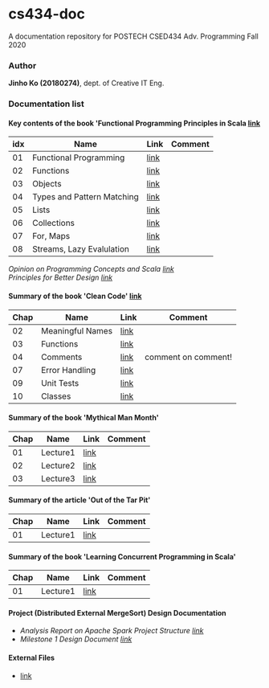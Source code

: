 # cs434-doc
A documentation repository for POSTECH CSED434 Adv. Programming Fall 2020

### Author
**Jinho Ko (20180274)**, dept. of Creative IT Eng. 

### Documentation list

#### Key contents of the book 'Functional Programming Principles in Scala [link](https://courseware.epfl.ch/courses/course-v1:EPFL+progfun1+2018_T1/about)
| idx | Name             | Link | Comment |
|------|------------------|---------|---------|
| 01   | Functional Programming | [link](./functional-programming-principles-in-scala/01-functional-programming.md)        |         |
| 02   | Functions        | [link](./functional-programming-principles-in-scala/02-functions.md)        |         |
| 03   | Objects                  | [link](./functional-programming-principles-in-scala/03-objects.md)        |         |
| 04   | Types and Pattern Matching | [link](./functional-programming-principles-in-scala/04-types-and-pattern-matching.md) |   |
| 05   | Lists | [link](./functional-programming-principles-in-scala/05-lists.md) |
| 06   | Collections | [link](./functional-programming-principles-in-scala/06-collections.md) |
| 07   | For, Maps | [link](./functional-programming-principles-in-scala/07-for-maps.md) |
| 08   | Streams, Lazy Evalulation | [link](./functional-programming-principles-in-scala/08-streams-and-lazy-evaluation.md) |


*Opinion on Programming Concepts and Scala [link](./etc/programming-concepts-and-scala.md)*  
*Principles for Better Design [link](./etc/principles-for-better-design.md)* 

#### Summary of the book 'Clean Code' [link](https://www.amazon.com/Clean-Code-Handbook-Software-Craftsmanship/dp/0132350882)

| Chap | Name             | Link | Comment |
|------|------------------|---------|---------|
| 02   | Meaningful Names | [link](./clean-code/chap02-meaningful_names.md)        |         |
| 03   | Functions        | [link](./clean-code/chap03-functions.md)        |         |
| 04   | Comments                 | [link](./clean-code/chap04-comments.md)        | comment on comment!        |
| 07   | Error Handling         | [link](./clean-code/chap07-error_handling.md)        |        |
| 09   | Unit Tests         | [link](./clean-code/chap09-unit-tests.md)        |        |
| 10   | Classes         | [link](./clean-code/chap10-classes.md)        |        |

#### Summary of the book 'Mythical Man Month'

| Chap | Name             | Link | Comment |
|------|------------------|---------|---------|
| 01   | Lecture1 | [link](./mythical-man-month/lecture1.md)        |         |
| 02   | Lecture2 | [link](./mythical-man-month/lecture2.md)        |         |
| 03   | Lecture3 | [link](./mythical-man-month/lecture3.md)        |         |

#### Summary of the article 'Out of the Tar Pit'

| Chap | Name             | Link | Comment |
|------|------------------|---------|---------|
| 01   | Lecture1 | [link](./out-of-the-tar-pit/lecture1.md)        |         |


#### Summary of the book 'Learning Concurrent Programming in Scala'

| Chap | Name             | Link | Comment |
|------|------------------|---------|---------|
| 01   | Lecture1 | [link](./learning-concurrent-programming-in-scala/lecture1.md)        |         |


#### Project (Distributed External MergeSort) Design Documentation

- *Analysis Report on Apache Spark Project Structure [link](./project/apache-spark-analysis.md)*
- *Milestone 1 Design Document [link](./project/project1.pdf)*

#### External Files
- [link](./external/)
